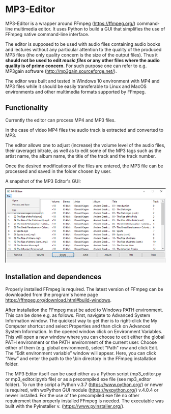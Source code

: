 # MP3-Editor
MP3-Editor is a wrapper around FFmpeg (https://ffmpeg.org/) command-line multimedia editor. It uses Python to build a GUI that simplifies the use of FFmpeg native command-line interface.

The editor is supposed to be used with audio files containing audio books and lectures without any particular attention to the quality of the produced MP3 files (the only quality concern is the size of the output files). Thus it **should not be used to edit _music files_ or any other files where the audio quality is of prime concern**. For such purpose one can refer to e.g. MP3gain software (http://mp3gain.sourceforge.net/).

The editor was built and tested in Windows 10 environment with MP4 and MP3 files while it should be easily transferable to Linux and MacOS environments and other multimedia formats supported by FFmpeg.

## Functionality
Currently the editor can process MP4 and MP3 files.

In the case of video MP4 files the audio track is extracted and converted to MP3.

The editor allows one to adjust (increase) the volume level of the audio files, their (average) bitrate, as well as to edit some of the MP3 tags such as the artist name, the album name, the title of the track and the track number.

Once the desired modifications of the files are entered, the MP3 file can be processed and saved in the folder chosen by user.

A snapshot of the MP3 Editor's GUI:

![GUI example](MP3-Editor-GUI-example.png)

## Installation and dependences
Properly installed FFmpeg is required. The latest version of FFmpeg can be downloaded from the program's home page https://ffmpeg.org/download.html#build-windows.

After installation the FFmpeg must be aded to Windows PATH environment. This can be done e.g. as follows. First, navigate to Advanced System Information window. The quickest way to get ther is to right-click the My Computer shortcut and select Properties and than click on Advanced System Information. In the opened window click on Environment Variables. This will open a new window where you can choose to edit either the global PATH environment or the PATH environment of the current user. Choose either of them (e.g. global environment), select "Path" row and click Edit. The “Edit environment variable” window will appear. Here, you can click “New” and enter the path to the \bin directory in the FFmpeg installation folder.

The MP3 Editor itself can be used either as a Python script (mp3_editor.py or mp3_editor.ipynb file) or as a precompiled exe file (see mp3_editor folder). To run the script a Python v.3.7 (https://www.python.org/) or newer is required, with wxPython GUI module (https://wxpython.org/) v.4.0.4 or newer installed. For the use of the precompiled exe file no other requirement than properly installed FFmpeg is needed. The executable was built with the PyInstaller v. (https://www.pyinstaller.org/).
